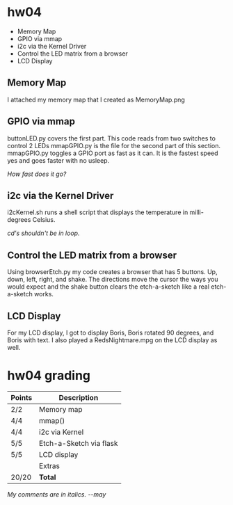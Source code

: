# hw04
- Memory Map
- GPIO via mmap
- i2c via the Kernel Driver
- Control the LED matrix from a browser
- LCD Display

## Memory Map
I attached my memory map that I created as MemoryMap.png

## GPIO via mmap
buttonLED.py covers the first part. This code reads from two switches to control 2 LEDs
mmapGPIO.py is the file for the second part of this section. mmapGPIO.py toggles a GPIO port as fast as it can. It is the fastest speed yes and goes faster with no usleep.

*How fast does it go?*

## i2c via the Kernel Driver
i2cKernel.sh runs a shell script that displays the temperature in milli-degrees Celsius.

*cd's shouldn't be in loop.*

## Control the LED matrix from a browser
Using browserEtch.py my code creates a browser that has 5 buttons. Up, down, left, right, and shake. The directions move the cursor the ways you would expect and the shake button clears the etch-a-sketch like a real etch-a-sketch works.

## LCD Display
For my LCD display, I got to display Boris, Boris rotated 90 degrees, and Boris with text. I also played a RedsNightmare.mpg on the LCD display as well.


# hw04 grading

| Points      | Description |
| ----------- | ----------- |
|  2/2 | Memory map 
|  4/4 | mmap()
|  4/4 | i2c via Kernel
|  5/5 | Etch-a-Sketch via flask
|  5/5 | LCD display
|      | Extras
| 20/20 | **Total**

*My comments are in italics. --may*

